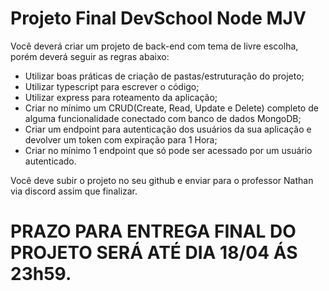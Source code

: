 # Projeto Final DevSchool Node MJV


Você deverá criar um projeto de back-end com tema de livre escolha, porém deverá seguir as regras abaixo:

- Utilizar boas práticas de criação de pastas/estruturação do projeto;
- Utilizar typescript para escrever o código;
- Utilizar express para roteamento da aplicação;
- Criar no mínimo um CRUD(Create, Read, Update e Delete) completo de alguma funcionalidade conectado com banco de dados MongoDB;
- Criar um endpoint para autenticação dos usuários da sua aplicação e devolver um token com expiração para 1 Hora;
- Criar no mínimo 1 endpoint que só pode ser acessado por um usuário autenticado.

Você deve subir o projeto no seu github e enviar para o professor Nathan via discord assim que finalizar.

# PRAZO PARA ENTREGA FINAL DO PROJETO SERÁ ATÉ DIA 18/04 ÁS 23h59.
